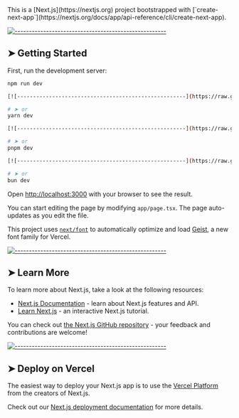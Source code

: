 <!-- ⚠️ This README has been generated from the file(s) "blueprint.md" ⚠️-->This is a [Next.js](https://nextjs.org) project bootstrapped with [`create-next-app`](https://nextjs.org/docs/app/api-reference/cli/create-next-app).


[![-----------------------------------------------------](https://raw.githubusercontent.com/andreasbm/readme/master/assets/lines/colored.png)](#getting-started)

## ➤ Getting Started

First, run the development server:

```bash
npm run dev

[![-----------------------------------------------------](https://raw.githubusercontent.com/andreasbm/readme/master/assets/lines/colored.png)](#or)

# ➤ or
yarn dev

[![-----------------------------------------------------](https://raw.githubusercontent.com/andreasbm/readme/master/assets/lines/colored.png)](#or)

# ➤ or
pnpm dev

[![-----------------------------------------------------](https://raw.githubusercontent.com/andreasbm/readme/master/assets/lines/colored.png)](#or)

# ➤ or
bun dev
```

Open [http://localhost:3000](http://localhost:3000) with your browser to see the result.

You can start editing the page by modifying `app/page.tsx`. The page auto-updates as you edit the file.

This project uses [`next/font`](https://nextjs.org/docs/app/building-your-application/optimizing/fonts) to automatically optimize and load [Geist](https://vercel.com/font), a new font family for Vercel.


[![-----------------------------------------------------](https://raw.githubusercontent.com/andreasbm/readme/master/assets/lines/colored.png)](#learn-more)

## ➤ Learn More

To learn more about Next.js, take a look at the following resources:

- [Next.js Documentation](https://nextjs.org/docs) - learn about Next.js features and API.
- [Learn Next.js](https://nextjs.org/learn) - an interactive Next.js tutorial.

You can check out [the Next.js GitHub repository](https://github.com/vercel/next.js) - your feedback and contributions are welcome!


[![-----------------------------------------------------](https://raw.githubusercontent.com/andreasbm/readme/master/assets/lines/colored.png)](#deploy-on-vercel)

## ➤ Deploy on Vercel

The easiest way to deploy your Next.js app is to use the [Vercel Platform](https://vercel.com/new?utm_medium=default-template&filter=next.js&utm_source=create-next-app&utm_campaign=create-next-app-readme) from the creators of Next.js.

Check out our [Next.js deployment documentation](https://nextjs.org/docs/app/building-your-application/deploying) for more details.
